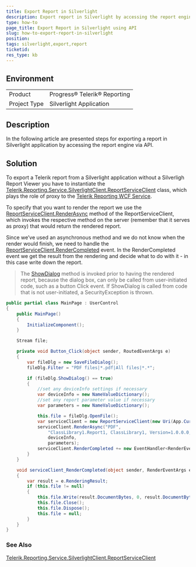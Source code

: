 ```yaml
---
title: Export Report in Silverlight
description: Export report in Silverlight by accessing the report engine via API
type: how-to
page_title: Export Report in Silverlight using API
slug: how-to-export-report-in-silverlight
position: 
tags: silverlight,export,report
ticketid: 
res_type: kb
---
```


## Environment
<table>
	<tr>
		<td>Product</td>
		<td>Progress® Telerik® Reporting</td>
	</tr>
	<tr>
		<td>Project Type</td>
		<td>Silverlight Application</td>
	</tr>
</table>


## Description
In the following article are presented steps for exporting a report in Silverlight application by accessing the report engine via API.


## Solution

To export a Telerik report from a Silverlight application without a Silverligh Report Viewer you have to instantiate the 
[Telerik.Reporting.Service.SilverlightClient.ReportServiceClient](../t-telerik-reporting-service-silverlightclient-reportserviceclient) class, 
which plays the role of proxy to the [Telerik Reporting WCF Service](../silverlight-wcf-service-overview).

To specify that you want to render the report we use the [ReportServiceClient.RenderAsync](../overload-telerik-reporting-service-silverlightclient-reportserviceclient-renderasync) 
method of the ReportServiceClient, which invokes the respective method on the server (remember that it serves as proxy) that would return the rendered report.

Since we’ve used an asynchronous method and we do not know when the render would finish, we need to handle the [ReportServiceClient.RenderCompleted](../e-telerik-reporting-service-silverlightclient-reportserviceclient-rendercompleted) 
event. In the RenderCompleted event we get the result from the rendering and decide what to do with it - in this case write down the report.

>The [ShowDialog](http://msdn.microsoft.com/en-us/library/system.windows.controls.savefiledialog.showdialog(VS.95).aspx) method is invoked prior to having the rendered report, because the dialog box, can only be called from user-initiated code, such as a button Click event. If ShowDialog is called from code that is not user-initiated, a SecurityException is thrown.

```C#
public partial class MainPage : UserControl
{
    public MainPage()
    {
        InitializeComponent();
    }

    Stream file;

    private void Button_Click(object sender, RoutedEventArgs e)
    { 
        var fileDlg = new SaveFileDialog();
        fileDlg.Filter = "PDF files|*.pdf|All files|*.*";

        if (fileDlg.ShowDialog() == true)
        {
            //set any deviceInfo settings if necessary
            var deviceInfo = new NameValueDictionary();
            //set any report parameter value if necessary
            var parameters = new NameValueDictionary();

            this.file = fileDlg.OpenFile();
            var serviceClient = new ReportServiceClient(new Uri(App.Current.Host.Source, "../ReportService.svc"));
            serviceClient.RenderAsync("PDF", 
                "ClassLibrary1.Report1, ClassLibrary1, Version=1.0.0.0, Culture=neutral, PublicKeyToken=null", 
                deviceInfo, 
                parameters);
            serviceClient.RenderCompleted += new EventHandler<RenderEventArgs>(serviceClient_RenderCompleted);
        }
    }

    void serviceClient_RenderCompleted(object sender, RenderEventArgs e)
    {
        var result = e.RenderingResult;
        if (this.file != null)
        {
            this.file.Write(result.DocumentBytes, 0, result.DocumentBytes.Length);
            this.file.Close();
            this.file.Dispose();
            this.file = null;
        }
    }
}
```

### See Also
[Telerik.Reporting.Service.SilverlightClient.ReportServiceClient](../t-telerik-reporting-service-silverlightclient-reportserviceclient)
